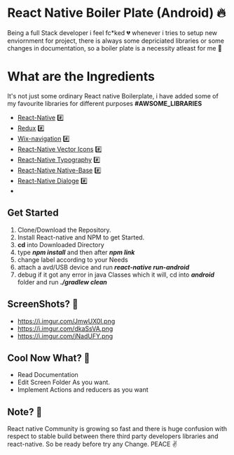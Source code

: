# React Native Boiler Plate (Android) :fire:

Being a full Stack developer i feel fc*ked :broken_heart: whenever i tries to setup new enviornment for project, there is always some depriciated libraries or some changes in documentation, so a boiler plate is a necessity atleast for me :grimacing:


# What are the Ingredients 

It's not just some ordinary React native Boilerplate, i have added some of my favourite libraries for different purposes **#AWSOME_LIBRARIES**

 - [React-Native](https://facebook.github.io/react-native/) :hash:
 - [Redux](https://redux.js.org/) :hash:
 - [Wix-navigation](https://github.com/wix/react-native-navigation) :hash:
 - [React-Native Vector Icons](https://github.com/oblador/react-native-vector-icons) :hash:
 - [React-Native Typography](https://github.com/hectahertz/react-native-typography) :hash:
 - [React-Native Native-Base](https://nativebase.io/) :hash:
 - [React-Native Dialoge](https://github.com/aakashns/react-native-dialogs) :hash:
 - 

## Get Started

 1. Clone/Download the Repository.
 2. Install React-native and NPM to get Started.
 3. **cd** into Downloaded Directory
 4. type ***npm install*** and then after ***npm link***
 5. change label according to your Needs
 6. attach a avd/USB device and run ***react-native run-android***
 7. debug if it got any error in java Classes which it will, cd into ***android*** folder and run ***./gradlew clean***

## ScreenShots? :metal:

 - https://i.imgur.com/JmwUX0I.png
 - https://i.imgur.com/dkaSsVA.png
 - https://i.imgur.com/jNadUFY.png

## Cool Now What? :metal:

 - Read Documentation
 - Edit Screen Folder As you want.
 - Implement Actions and reducers as you want
 
 ## Note? :metal:
React native Community is growing so fast and there is huge confusion with respect to stable build between there third party developers libraries and react-native. So be ready before try any Change. PEACE :v:
